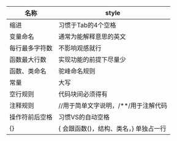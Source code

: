 | 名称           | style                                  |
| -------------- | -------------------------------------- |
| 缩进           | 习惯于Tab的4个空格                     |
| 变量命名       | 通常为能解释意思的英文                 |
| 每行最多字符数 | 不影响观感就行                         |
| 函数最大行数   | 实现功能的前提下尽量少                 |
| 函数、类命名   | 驼峰命名规则                           |
| 常量           | 大写                                   |
| 空行规则       | 代码块间必须得有                       |
| 注释规则       | //用于简单文字说明，/**/用于注解代码   |
| 操作符前后空格 | 习惯VS的自动空格                       |
| {}             | { 会跟函数()，结构、类名，} 单独占一行 |

